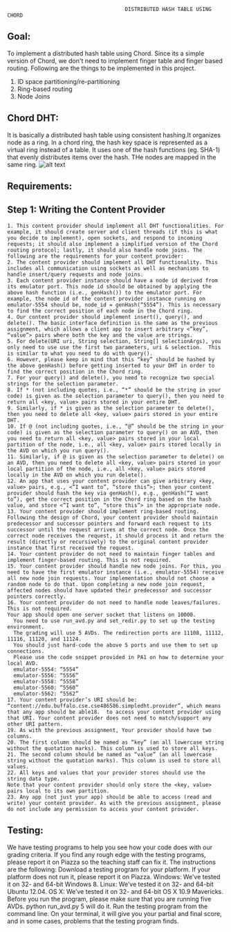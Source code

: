                                           DISTRIBUTED HASH TABLE USING CHORD
                            
## Goal:

To implement a distributed hash table using Chord. Since its a simple version of Chord, we don't need to implement finger table and finger based routing. Following are the things to be implemented in this project.
1. ID space partitioning/re-partitioning
2. Ring-based routing
3. Node Joins

## Chord DHT:

It is basically a distributed hash table using consistent hashing.It organizes node as a ring.
In a chord ring, the hash key space is represented as a virtual ring instead of a table. It uses one of the hash functions (eg. SHA-1) that evenly distributes items over the hash. THe nodes are mapped in the same ring.
![alt text](https://www.cs.rutgers.edu/~pxk/417/notes/images/dht-dynamo-vnode.png)


## Requirements:

## Step 1: Writing the Content Provider
```
1. This content provider should implement all DHT functionalities. For example, it should create server and client threads (if this is what you decide to implement), open sockets, and respond to incoming requests; it should also implement a simplified version of the Chord routing protocol; lastly, it should also handle node joins. The following are the requirements for your content provider:
2. The content provider should implement all DHT functionality. This includes all communication using sockets as well as mechanisms to handle insert/query requests and node joins.
3. Each content provider instance should have a node id derived from its emulator port. This node id should be obtained by applying the above hash function (i.e., genHash()) to the emulator port. For example, the node id of the content provider instance running on emulator-5554 should be, node_id = genHash(“5554”). This is necessary to find the correct position of each node in the Chord ring.
4. Our content provider should implement insert(), query(), and delete(). The basic interface definition is the same as the previous assignment, which allows a client app to insert arbitrary <”key”, “value”> pairs where both the key and the value are strings.
5. For delete(URI uri, String selection, String[] selectionArgs), you only need to use use the first two parameters, uri & selection.  This is similar to what you need to do with query().
6. However, please keep in mind that this “key” should be hashed by the above genHash() before getting inserted to your DHT in order to find the correct position in the Chord ring.
7. For your query() and delete(), you need to recognize two special strings for the selection parameter.
8. If * (not including quotes, i.e., “*” should be the string in your code) is given as the selection parameter to query(), then you need to return all <key, value> pairs stored in your entire DHT.
9. Similarly, if * is given as the selection parameter to delete(), then you need to delete all <key, value> pairs stored in your entire DHT.
10. If @ (not including quotes, i.e., “@” should be the string in your code) is given as the selection parameter to query() on an AVD, then you need to return all <key, value> pairs stored in your local partition of the node, i.e., all <key, value> pairs stored locally in the AVD on which you run query().
11. Similarly, if @ is given as the selection parameter to delete() on an AVD, then you need to delete all <key, value> pairs stored in your local partition of the node, i.e., all <key, value> pairs stored locally in the AVD on which you run delete().
12. An app that uses your content provider can give arbitrary <key, value> pairs, e.g., <”I want to”, “store this”>; then your content provider should hash the key via genHash(), e.g., genHash(“I want to”), get the correct position in the Chord ring based on the hash value, and store <”I want to”, “store this”> in the appropriate node.
13. Your content provider should implement ring-based routing. Following the design of Chord, your content provider should maintain predecessor and successor pointers and forward each request to its successor until the request arrives at the correct node. Once the correct node receives the request, it should process it and return the result (directly or recursively) to the original content provider instance that first received the request.
14. Your content provider do not need to maintain finger tables and implement finger-based routing. This is not required.
15. Your content provider should handle new node joins. For this, you need to have the first emulator instance (i.e., emulator-5554) receive all new node join requests. Your implementation should not choose a random node to do that. Upon completing a new node join request, affected nodes should have updated their predecessor and successor pointers correctly.
16. Your content provider do not need to handle node leaves/failures. This is not required.
Your app should open one server socket that listens on 10000.
  You need to use run_avd.py and set_redir.py to set up the testing environment.
  The grading will use 5 AVDs. The redirection ports are 11108, 11112, 11116, 11120, and 11124.
  You should just hard-code the above 5 ports and use them to set up connections.
  Please use the code snippet provided in PA1 on how to determine your local AVD.
  emulator-5554: “5554”
  emulator-5556: “5556”
  emulator-5558: “5558”
  emulator-5560: “5560”
  emulator-5562: “5562”
17. Your content provider’s URI should be: “content://edu.buffalo.cse.cse486586.simpledht.provider”, which means that any app should be able18.  to access your content provider using that URI. Your content provider does not need to match/support any other URI pattern.
19. As with the previous assignment, Your provider should have two columns.
20. The first column should be named as “key” (an all lowercase string without the quotation marks). This column is used to store all keys.
21. The second column should be named as “value” (an all lowercase string without the quotation marks). This column is used to store all values.
22. All keys and values that your provider stores should use the string data type.
Note that your content provider should only store the <key, value> pairs local to its own partition.
23. Any app (not just your app) should be able to access (read and write) your content provider. As with the previous assignment, please do not include any permission to access your content provider.

```
## Testing:


We have testing programs to help you see how your code does with our grading criteria. If you find any rough edge with the testing programs, please report it on Piazza so the teaching staff can fix it. The instructions are the following:
Download a testing program for your platform. If your platform does not run it, please report it on Piazza.
Windows: We’ve tested it on 32- and 64-bit Windows 8.
Linux: We’ve tested it on 32- and 64-bit Ubuntu 12.04.
OS X: We’ve tested it on 32- and 64-bit OS X 10.9 Mavericks.
Before you run the program, please make sure that you are running five AVDs. python run_avd.py 5 will do it.
Run the testing program from the command line.
On your terminal, it will give you your partial and final score, and in some cases, problems that the testing program finds.


